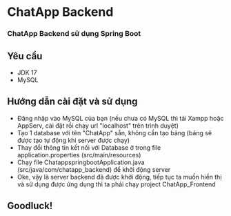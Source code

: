 # ChatApp Backend
### ChatApp Backend sử dụng Spring Boot
## Yêu cầu
-   JDK 17
-   MySQL
## Hướng dẫn cài đặt và sử dụng
-   Đăng nhập vào MySQL của bạn (nếu chưa có MySQL thì tải Xampp hoặc AppServ, cài đặt rồi chạy url "localhost" trên trình duyệt)
-   Tạo 1 database với tên "ChatApp" sẵn, không cần tạo bảng (bảng sẽ được tạo tự động khi server được chạy)
-   Thay đổi thông tin kết nối với Database ở trong file application.properties (src/main/resources)
-   Chạy file ChatappspringbootApplication.java (src/java/com/chatapp_backend) để khởi động server
-   Oke, vậy là server backend đã được khởi động, tiếp tục ta muốn hiển thị và sử dụng được ứng dụng thì ta phải chạy project ChatApp_Frontend

## Goodluck!